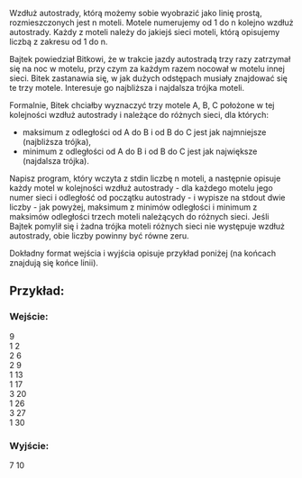 Wzdłuż autostrady, którą możemy sobie wyobrazić jako linię prostą, rozmieszczonych jest n moteli. Motele numerujemy od 1 do n kolejno wzdłuż autostrady. Każdy z moteli należy do jakiejś sieci moteli, którą opisujemy liczbą z zakresu od 1 do n.

Bajtek powiedział Bitkowi, że w trakcie jazdy autostradą trzy razy zatrzymał się na noc w motelu, przy czym za każdym razem nocował w motelu innej sieci. Bitek zastanawia się, w jak dużych odstępach musiały znajdować się te trzy motele. Interesuje go najbliższa i najdalsza trójka moteli.

Formalnie, Bitek chciałby wyznaczyć trzy motele A, B, C położone w tej kolejności wzdłuż autostrady i należące do różnych sieci, dla których:

- maksimum z odległości od A do B i od B do C jest jak najmniejsze (najbliższa trójka),
- minimum z odległości od A do B i od B do C jest jak największe (najdalsza trójka).

Napisz program, który wczyta z stdin liczbę n moteli, a następnie opisuje każdy motel w kolejności wzdłuż autostrady - dla każdego motelu jego numer sieci i odległość od początku autostrady - i wypisze na stdout dwie liczby - jak powyżej, maksimum z minimów odległości i minimum z maksimów odległości trzech moteli należących do różnych sieci. Jeśli Bajtek pomylił się i żadna trójka moteli różnych sieci nie występuje wzdłuż autostrady, obie liczby powinny być równe zeru.

Dokładny format wejścia i wyjścia opisuje przykład poniżej (na końcach znajdują się końce linii).

## Przykład:

### Wejście:

9  
1 2  
2 6  
2 9  
1 13  
1 17  
3 20  
1 26  
3 27  
1 30  

### Wyjście:

7 10  

